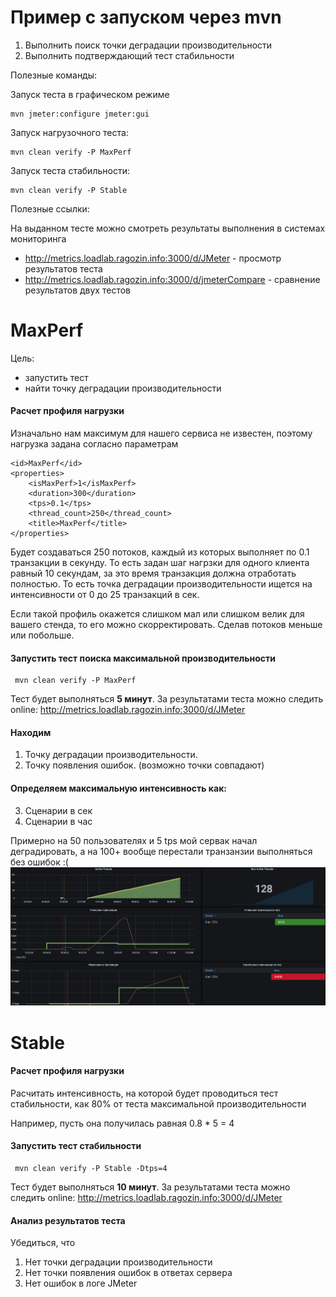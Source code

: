 # Пример с запуском через mvn

1. Выполнить поиск точки деградации производительности
2. Выполнить подтверждающий тест стабильности


Полезные команды:

Запуск теста в графическом режиме
```
mvn jmeter:configure jmeter:gui
```

Запуск нагрузочного теста:
```
mvn clean verify -P MaxPerf
```

Запуск теста стабильности:
```
mvn clean verify -P Stable
```

Полезные ссылки:

На выданном тесте можно смотреть результаты выполнения в системах мониторинга

* http://metrics.loadlab.ragozin.info:3000/d/JMeter - просмотр результатов теста
* http://metrics.loadlab.ragozin.info:3000/d/jmeterCompare - сравнение результатов двух тестов

# MaxPerf

Цель:

- запустить тест
- найти точку деградации производительности

#### Расчет профиля нагрузки

Изначально нам максимум для нашего сервиса не известен, поэтому нагрузка задана согласно параметрам

    <id>MaxPerf</id>
    <properties>
        <isMaxPerf>1</isMaxPerf>
        <duration>300</duration>
        <tps>0.1</tps>
        <thread_count>250</thread_count>
        <title>MaxPerf</title>
    </properties>

Будет создаваться 250 потоков, каждый из которых выполняет по 0.1 транзакции в секунду.
То есть задан шаг нагрзки для одного клиента равный 10 секундам, за это время транзакция должна отработать полностью.
То есть точка деградации производительности ищется на интенсивности от 0 до 25 транзакций в сек.

Если такой профиль окажется слишком мал или слишком велик для вашего стенда, то его можно скорректировать.
Сделав потоков меньше или побольше.

#### Запустить тест поиска максимальной производительности

```
 mvn clean verify -P MaxPerf
```

Тест будет выполняться **5 минут**.
За результатами теста можно следить online: http://metrics.loadlab.ragozin.info:3000/d/JMeter

#### Находим
1. Точку деградации производительности.
2. Точку появления ошибок.
(возможно точки совпадают)

#### Определяем максимальную интенсивность как:

3. Сценарии в сек
4. Сценарии в час

Примерно на 50 пользователях и 5 tps мой сервак начал деградировать, а на 100+ вообще перестали транзанзии выполняться без ошибок :( 
![MaxPerf](https://github.com/tsvmks/stress-krista-bi/blob/main/JMeterMVN/src/test/jmeter/res.png)

# Stable

#### Расчет профиля нагрузки

Расчитать интенсивность, на которой будет проводиться тест стабильности, как 80% от теста максимальной производительности

Например, пусть она получилась равная 0.8 * 5 = 4

#### Запустить тест стабильности

```
 mvn clean verify -P Stable -Dtps=4
```

Тест будет выполняться **10 минут**.
За результатами теста можно следить online: http://metrics.loadlab.ragozin.info:3000/d/JMeter

#### Анализ результатов теста

Убедиться, что

1. Нет точки деградации производительности
2. Нет точки появления ошибок в ответах сервера
3. Нет ошибок в логе JMeter
